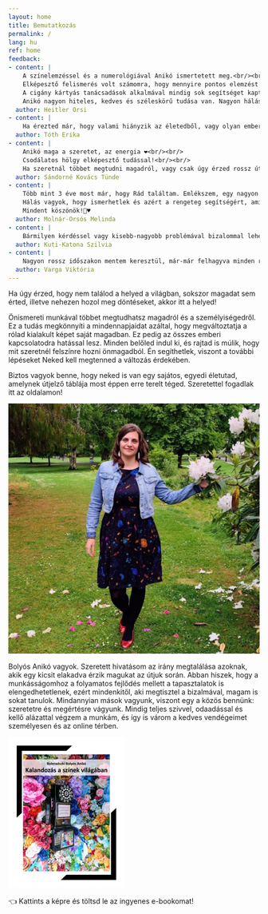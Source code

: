 ```yaml
---
layout: home
title: Bemutatkozás
permalink: /
lang: hu
ref: home
feedback:
- content: |
    A színelemzéssel és a numerológiával Anikó ismertetett meg.<br/><br/>
    Elképesztő felismerés volt számomra, hogy mennyire pontos elemzést kaptam általa a személyiségemről, hogy miben szorulok fejlődésre, mi hiányzik az életemből.<br/><br/>
    A cigány kártyás tanácsadások alkalmával mindig sok segítséget kaptam, amikor egy nehezebb élethelyzetben szerettem volna tisztábban látni az adott problémát.<br/><br/>
    Anikó nagyon hiteles, kedves és széleskörű tudása van. Nagyon hálás vagyok neki és szívből ajánlom mindenkinek, aki úgy érzi, hogy spirituális támogatásra vágyik.
  author: Heitler Orsi
- content: |
    Ha érezted már, hogy valami hiányzik az életedből, vagy olyan emberek vannak körülötted akikkel nem találod az összhangot, mi is a feladatod, az életutad? Ha benned is legalább egyszer fölmerült már ez a kérdés, akkor a lehető legjobb helyen jársz. Anikó tudása és személyisége garantáltan útmutatót ad akár a kártyára, akár a számmisztikára, vagy a színelemzésre vagy fogékonyabb. Szívből és szeretettel ajánlom 🧡
  author: Tóth Erika
- content: |
    Anikó maga a szeretet, az energia ❤️<br/><br/>
    Csodálatos hölgy elképesztő tudással!<br/><br/>
    Ha szeretnál többet megtudni magadról, vagy csak úgy érzed rossz úton haladsz, mindenkèpp meg kell keresned őt, mert ő az, aki tud segíteni! ❤️❤️❤️
  author: Sándorné Kovács Tünde
- content: |
    Több mint 3 éve most már, hogy Rád találtam. Emlékszem, egy nagyon nehéz, bonyolult időszakomban fordultam hozzád segítségért. Már az első percekben éreztem, hogy jó helyen vagyok, mintha már ismertelek volna (ami ugye nem kizárt 🤷). Nem tartanék ott, ahol most tartok Nélküled! Bármi van, de tényleg bármi, tudom, hogy fordulhatok hozzád. Te erre születtél! ♥️<br/><br/>
    Hálás vagyok, hogy ismerhetlek és azért a rengeteg segítségért, amit kapok Tőled. 🙂 Számomra minden egyes alkalom egy terápia is.<br/><br/>
    Mindent köszönök!🙏♥️
  author: Molnár-Orsós Melinda
- content: |
    Bármilyen kérdéssel vagy kisebb-nagyobb problémával bizalommal lehet Anikóhoz fordulni. Ha szeretnék valamit tisztán látni vagy elbizonytalanodom valamiben, akkor segít rávezetni a helyes útra. Tanácsai nekem mindig sokat segítettek. Célja mások segítése, ami látszik is, hiszen szívvel-lélekkel csinálja. Kívánom, hogy maradj ilyen és sok örömöt találj ebben a hivatásban! Nagyon drukkolok a további sikereidhez. ❤️
  author: Kuti-Katona Szilvia
- content: |
    Nagyon rossz időszakon mentem keresztül, már-már felhagyva minden reménnyel, amikor egy nagyon kedves ismerősöm javaslatára felkerestem Anikót! Először kártyavetèst kértem, és Anikó már az első percben lenyűgözött tudásával, amikor a számokból és kártyából leírta a személyiségemet és életszínvonalamat! Hihetetlen, ahogy kiolvassa mindezt és mindezt örömmel, kedvességgel és türelemmel teszi. Nagy segítség volt számomra, hogy elmondta mit hogyan lát, és mit kellene tennem a boldogság irányába! Aztán megbeszéltük, hogy elvégez rajtam egy "tisztítást", ami sikeres volt. Követve az irányt, amiben segítségemre volt Anikó, hatalmas és hihetetlen fordulatot vett az életem a boldogság irányába! Nagyon hálás vagyok Anikónak mindezért és örömmel osztottam meg a pozitív tapasztalataimat.
  author: Varga Viktória
---
```


Ha úgy érzed, hogy nem találod a helyed a világban, sokszor magadat sem érted, illetve nehezen hozol meg döntéseket, akkor itt a helyed!

Önismereti munkával többet megtudhatsz magadról és a személyiségedről. Ez a tudás megkönnyíti a mindennapjaidat azáltal, hogy megváltoztatja a rólad kialakult képet saját magadban. Ez pedig az összes emberi kapcsolatodra hatással lesz. Minden belőled indul ki, és rajtad is múlik, hogy mit szeretnél felszínre hozni önmagadból. Én segíthetlek, viszont a további lépéseket Neked kell megtenned a változás érdekében.

Biztos vagyok benne, hogy neked is van egy sajátos, egyedi életutad, amelynek útjelző táblája most éppen erre terelt téged. Szeretettel fogadlak itt az oldalamon!

![](/assets/img/aniko.jpg)

Bolyós Anikó vagyok. Szeretett hivatásom az irány megtalálása azoknak, akik egy kicsit elakadva érzik magukat az útjuk során. Abban hiszek, hogy a munkásságomhoz a folyamatos fejlődés mellett a tapasztalatok is elengedhetetlenek, ezért mindenkitől, aki megtisztel a bizalmával, magam is sokat tanulok. Mindannyian mások vagyunk, viszont egy a közös bennünk: szeretetre és megértésre vágyunk. Mindig teljes szívvel, odaadással és kellő alázattal végzem a munkám, és így is várom a kedves vendégeimet személyesen és az online térben.

<div class="row row-cols-2 justify-content-center ebook">
  <div class="col-4 d-flex align-content-center flex-wrap">
    <a href="/assets/files/szines_ebook_hun.pdf" target="_blank"><img id="ebook-thumb" src="/assets/img/ebook_hun_thumb.png" /></a>
  </div>
  <div class="col-8 d-flex align-content-center flex-wrap">
    <p class="ebook-text">👈 Kattints a képre és töltsd le az ingyenes e-bookomat!</p>
  </div>
</div>
